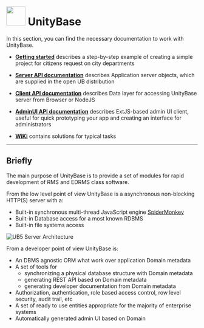 # <a href="https://unitybase.info/"> <img src="/favicon.ico" height="50"/></a> UnityBase


In this section, you can find the necessary documentation to work with UnityBase. 


- [**Getting started**](gettingstarted/index.html) describes a step-by-step example of creating a simple project for citizens request on city departments

- [**Server API documentation**](server-v5/index.html) describes Application server objects, which are supplied in the open UB distribution

- [**Client API documentation**](ubpub-v5/index.html) describes Data layer for accessing UnityBase server from Browser or NodeJS

- [**AdminUI API documentation**](adminUI/index.html)  describes ExtJS-based admin UI client, useful for quick prototyping your app and creating an interface for administrators

- [**WiKi**](https://git-pub.intecracy.com/unitybase/ubjs/wikis/home) contains solutions for typical tasks

---
## Briefly
The main purpose of UnityBase is to provide a set of modules for rapid development of RMS and EDRMS class software.

From the low level point of view UnityBase is a asynchronous non-blocking HTTP(S) server with a:

 - Built-in synchronous multi-thread JavaScript engine [SpiderMonkey](https://developer.mozilla.org/en-US/docs/Mozilla/Projects/SpiderMonkey)
 - Built-in Database access for a most known RDBMS
 - Built-in file systems access


![UB5 Server Architecture](server-v5/img/UB-Server-Architecture-v5.png) 

From a developer point of view UnityBase is:
 - An DBMS agnostic ORM what work over application Domain metadata
 - A set of tools for
   - synchronizing a physical database structure with Domain metadata
   - generating REST API based on Domain metadata
   - generating developer documentation from Domain metadata
 - Authorization, authentication, role based access control, row level security, audit trail, etc
 - A set of ready to use entities appropriate for the majority of enterprise systems
 - Automatically generated admin UI based on Domain
